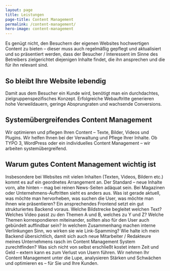 ```yaml
---
layout: page
title: Leistungen
page-title: Content Management
permalink: /content-management/
hero-image: content-management
---
```


Es genügt nicht, den Besuchern der eigenen Websites hochwertigen Content zu bieten – dieser muss auch regelmäßig gepflegt und aktualisiert und so präsentiert werden, dass der Besucher / Interessent im Sinne des Betreibers zielgerichtet diejenigen Inhalte findet, die ihn ansprechen und die für ihn relevant sind.

## So bleibt Ihre Website lebendig

Damit aus dem Besucher ein Kunde wird, benötigt man ein durchdachtes, zielgruppenspezifisches Konzept. Erfolgreiche Webauftritte generieren hohe Verweildauern, geringe Absprungraten und wachsende Conversions.

## Systemübergreifendes Content Management

Wir optimieren und pflegen Ihren Content – Texte, Bilder, Videos und Plugins. Wir helfen Ihnen bei der Verwaltung und Pflege Ihrer Inhalte. Ob TYPO 3, WordPress oder ein individuelles Content Management – wir arbeiten systemübergreifend.

## Warum gutes Content Management wichtig ist

Insbesondere bei Websites mit vielen Inhalten (Texten, Videos, Bildern etc.) kommt es auf ein geordnetes Arrangement an. Der Standard – neue Inhalte vorn, alte hinten – mag bei reinen News-Seiten adäquat sein. Bei Magazinen oder Unternehmens-Auftritten sieht es anders aus. Was ist gerade aktuell, was möchte man hervorheben, was suchen die User, was möchte man ihnen wie präsentieren? Ein ansprechendes Frontend setzt ein gut strukturiertes Backend voraus. Welche Bildstrecke begleitet welchen Text? Welches Video passt zu den Themen A und B, welches zu Y und Z? Welche Themen korrespondieren miteinander, sollten also für den User auch gebündelt auffindbar sein? In welchem Zusammenhang machen interne Verlinkungen Sinn, wo wirken sie wie Link-Spamming? Wie halte ich mein Backend übersichtlich, damit sich auch neue Mitarbeiter / Redakteure meines Unternehmens rasch im Content Management System zurechtfinden? Was sich nicht von selbst erschließt kostet intern Zeit und Geld – extern kann es zum Verlust von Usern führen. Wir nehmen Ihr Content Management unter die Lupe, analysieren Stärken und Schwächen und optimieren es – für Sie und Ihre Kunden.